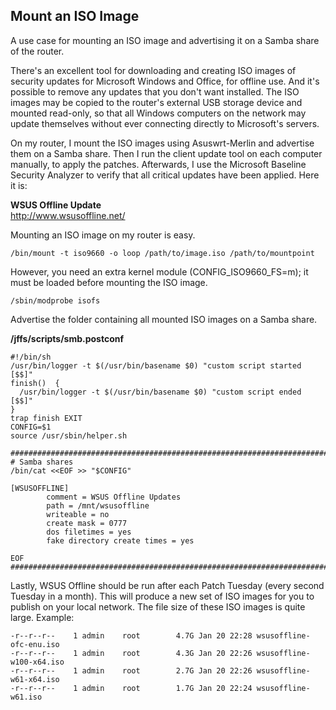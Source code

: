 Mount an ISO Image
------------------
A use case for mounting an ISO image and advertising it on a Samba share of the router.

There's an excellent tool for downloading and creating ISO images of security updates for Microsoft Windows and Office, for offline use. And it's possible to remove any updates that you don't want installed. The ISO images may be copied to the router's external USB storage device and mounted read-only, so that all Windows computers on the network may update themselves without ever connecting directly to Microsoft's servers.

On my router, I mount the ISO images using Asuswrt-Merlin and advertise them on a Samba share. Then I run the client update tool on each computer manually, to apply the patches. Afterwards, I use the Microsoft Baseline Security Analyzer to verify that all critical updates have been applied. Here it is:

**WSUS Offline Update**  
http://www.wsusoffline.net/

Mounting an ISO image on my router is easy.
```
/bin/mount -t iso9660 -o loop /path/to/image.iso /path/to/mountpoint
```

However, you need an extra kernel module (CONFIG_ISO9660_FS=m); it must be loaded before mounting the ISO image.
```
/sbin/modprobe isofs
```

Advertise the folder containing all mounted ISO images on a Samba share.

**/jffs/scripts/smb.postconf**
```
#!/bin/sh
/usr/bin/logger -t $(/usr/bin/basename $0) "custom script started [$$]"
finish()  {
  /usr/bin/logger -t $(/usr/bin/basename $0) "custom script ended [$$]"
}
trap finish EXIT
CONFIG=$1
source /usr/sbin/helper.sh

###########################################################################
# Samba shares
/bin/cat <<EOF >> "$CONFIG"

[WSUSOFFLINE]
        comment = WSUS Offline Updates
        path = /mnt/wsusoffline
        writeable = no
        create mask = 0777
        dos filetimes = yes
        fake directory create times = yes

EOF
###########################################################################
```


Lastly, WSUS Offline should be run after each Patch Tuesday (every second Tuesday in a month). This will produce a new set of ISO images for you to publish on your local network. The file size of these ISO images is quite large. Example:
```
-r--r--r--    1 admin    root        4.7G Jan 20 22:28 wsusoffline-ofc-enu.iso
-r--r--r--    1 admin    root        4.3G Jan 20 22:26 wsusoffline-w100-x64.iso
-r--r--r--    1 admin    root        2.7G Jan 20 22:26 wsusoffline-w61-x64.iso
-r--r--r--    1 admin    root        1.7G Jan 20 22:24 wsusoffline-w61.iso
```
